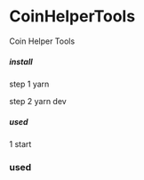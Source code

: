 # CoinHelperTools
Coin Helper Tools

#####  install
step 1 
yarn

step 2
yarn dev

#####  used
1 start


### used
